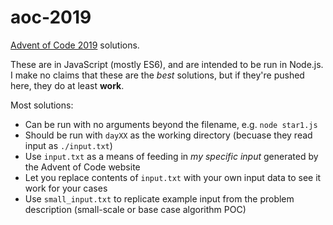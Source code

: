 # aoc-2019
[Advent of Code 2019](https://adventofcode.com/2019) solutions.

These are in JavaScript (mostly ES6), and are intended to be run in Node.js. I make no claims that these are the _best_ solutions, but if they're pushed here, they do at least **work**.

Most solutions:
 - Can be run with no arguments beyond the filename, e.g. `node star1.js`
 - Should be run with `dayXX` as the working directory (becuase they read input as `./input.txt`)
 - Use `input.txt` as a means of feeding in _my specific input_ generated by the Advent of Code website
 - Let you replace contents of `input.txt` with your own input data to see it work for your cases
 - Use `small_input.txt` to replicate example input from the problem description (small-scale or base case algorithm POC) 
